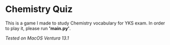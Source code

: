 # Chemistry Quiz

This is a game I made to study Chemistry vocabulary for YKS exam. In order to play it, please run **'main.py'**.


_Tested on MacOS Ventura 13.1_